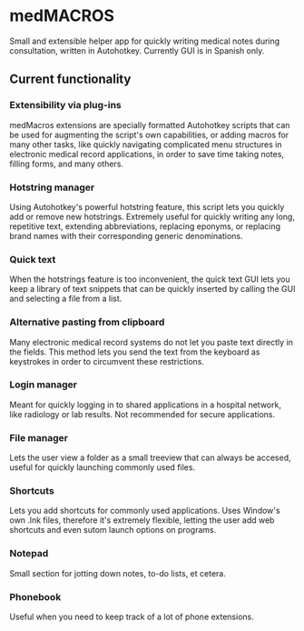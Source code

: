 # medMACROS
Small and extensible helper app for quickly writing medical notes during consultation,  written in Autohotkey.
Currently GUI is in Spanish only.

## Current functionality
### Extensibility via plug-ins
medMacros extensions are specially formatted Autohotkey scripts that can be used for augmenting the script's own capabilities, or adding macros for many other tasks, like quickly navigating complicated menu structures in electronic medical record applications, in order to save time taking notes, filling forms, and many others.
### Hotstring manager
Using Autohotkey's powerful hotstring feature, this script lets you quickly add or remove new hotstrings. Extremely useful for quickly writing any long, repetitive text, extending abbreviations, replacing eponyms, or replacing brand names with their corresponding generic denominations.
### Quick text
When the hotstrings feature is too inconvenient, the quick text GUI lets you keep a library of text snippets that can be quickly inserted by calling the GUI and selecting a file from a list.
### Alternative pasting from clipboard
Many electronic medical record systems do not let you paste text directly in the fields. This method lets you send the text from the keyboard as keystrokes in order to circumvent these restrictions.
### Login manager
Meant for quickly logging in to shared applications in a hospital network, like radiology or lab results. Not recommended for secure applications.
### File manager
Lets the user view a folder as a small treeview that can always be accesed, useful for quickly launching commonly used files.
### Shortcuts
Lets you add shortcuts for commonly used applications. Uses Window's own .lnk files, therefore it's extremely flexible, letting the user add web shortcuts and even sutom launch options on programs.
### Notepad
Small section for jotting down notes, to-do lists, et cetera.
### Phonebook
Useful when you need to keep track of a lot of phone extensions.
